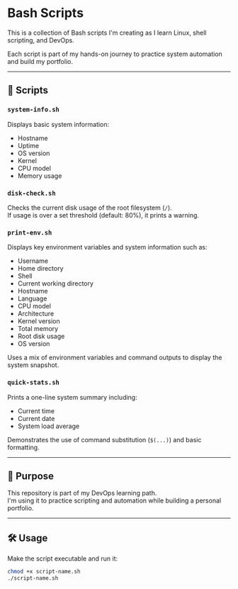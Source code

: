 # Bash Scripts

This is a collection of Bash scripts I'm creating as I learn Linux, shell scripting, and DevOps.

Each script is part of my hands-on journey to practice system automation and build my portfolio.

---

## 📜 Scripts

### `system-info.sh`
Displays basic system information:
- Hostname
- Uptime
- OS version
- Kernel
- CPU model
- Memory usage

### `disk-check.sh`
Checks the current disk usage of the root filesystem (`/`).  
If usage is over a set threshold (default: 80%), it prints a warning.

### `print-env.sh`
Displays key environment variables and system information such as:
- Username
- Home directory
- Shell
- Current working directory
- Hostname
- Language
- CPU model
- Architecture
- Kernel version
- Total memory
- Root disk usage
- OS version

Uses a mix of environment variables and command outputs to display the system snapshot.

### `quick-stats.sh`
Prints a one-line system summary including:
- Current time
- Current date
- System load average

Demonstrates the use of command substitution (`$(...)`) and basic formatting.

---

## 🚀 Purpose

This repository is part of my DevOps learning path.  
I'm using it to practice scripting and automation while building a personal portfolio.

---

## 🛠️ Usage

Make the script executable and run it:

```bash
chmod +x script-name.sh
./script-name.sh
